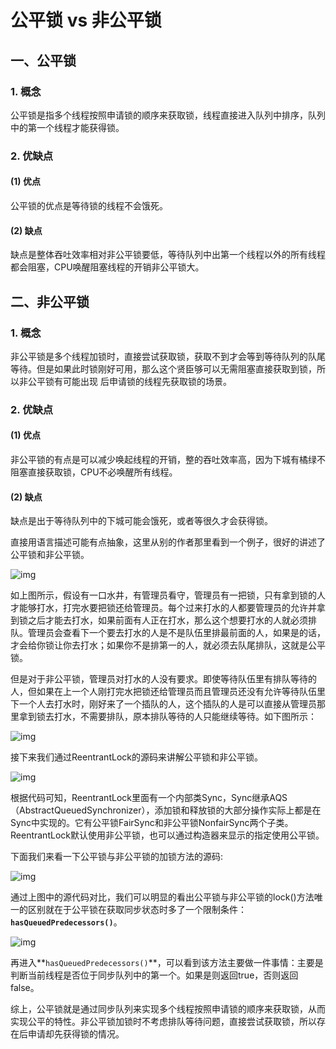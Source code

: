# 公平锁 vs 非公平锁

## 一、公平锁

### 1. 概念

公平锁是指多个线程按照申请锁的顺序来获取锁，线程直接进入队列中排序，队列中的第一个线程才能获得锁。

### 2. 优缺点

#### (1) 优点

公平锁的优点是等待锁的线程不会饿死。

#### (2) 缺点

缺点是整体吞吐效率相对非公平锁要低，等待队列中出第一个线程以外的所有线程都会阻塞，CPU唤醒阻塞线程的开销非公平锁大。

## 二、非公平锁

### 1. 概念

非公平锁是多个线程加锁时，直接尝试获取锁，获取不到才会等到等待队列的队尾等待。但是如果此时锁刚好可用，那么这个贤臣够可以无需阻塞直接获取到锁，所以非公平锁有可能出现 后申请锁的线程先获取锁的场景。

### 2. 优缺点

#### (1) 优点

非公平锁的有点是可以减少唤起线程的开销，整的吞吐效率高，因为下城有橘绿不阻塞直接获取锁，CPU不必唤醒所有线程。

#### (2) 缺点

缺点是出于等待队列中的下城可能会饿死，或者等很久才会获得锁。

直接用语言描述可能有点抽象，这里从别的作者那里看到一个例子，很好的讲述了公平锁和非公平锁。

![img](https://img-blog.csdnimg.cn/20181122104146557.png?x-oss-process=image/watermark,type_ZmFuZ3poZW5naGVpdGk,shadow_10,text_aHR0cHM6Ly9ibG9nLmNzZG4ubmV0L2F4aWFvYm9nZQ==,size_16,color_FFFFFF,t_70)

如上图所示，假设有一口水井，有管理员看守，管理员有一把锁，只有拿到锁的人才能够打水，打完水要把锁还给管理员。每个过来打水的人都要管理员的允许并拿到锁之后才能去打水，如果前面有人正在打水，那么这个想要打水的人就必须排队。管理员会查看下一个要去打水的人是不是队伍里排最前面的人，如果是的话，才会给你锁让你去打水；如果你不是排第一的人，就必须去队尾排队，这就是公平锁。

但是对于非公平锁，管理员对打水的人没有要求。即使等待队伍里有排队等待的人，但如果在上一个人刚打完水把锁还给管理员而且管理员还没有允许等待队伍里下一个人去打水时，刚好来了一个插队的人，这个插队的人是可以直接从管理员那里拿到锁去打水，不需要排队，原本排队等待的人只能继续等待。如下图所示：

![img](https://img-blog.csdnimg.cn/2018112210420869.png?x-oss-process=image/watermark,type_ZmFuZ3poZW5naGVpdGk,shadow_10,text_aHR0cHM6Ly9ibG9nLmNzZG4ubmV0L2F4aWFvYm9nZQ==,size_16,color_FFFFFF,t_70)

接下来我们通过ReentrantLock的源码来讲解公平锁和非公平锁。

![img](https://img-blog.csdnimg.cn/20181122104221314.png?x-oss-process=image/watermark,type_ZmFuZ3poZW5naGVpdGk,shadow_10,text_aHR0cHM6Ly9ibG9nLmNzZG4ubmV0L2F4aWFvYm9nZQ==,size_16,color_FFFFFF,t_70)

根据代码可知，ReentrantLock里面有一个内部类Sync，Sync继承AQS（AbstractQueuedSynchronizer），添加锁和释放锁的大部分操作实际上都是在Sync中实现的。它有公平锁FairSync和非公平锁NonfairSync两个子类。ReentrantLock默认使用非公平锁，也可以通过构造器来显示的指定使用公平锁。

下面我们来看一下公平锁与非公平锁的加锁方法的源码: 

![img](https://img-blog.csdnimg.cn/20181122104235664.png?x-oss-process=image/watermark,type_ZmFuZ3poZW5naGVpdGk,shadow_10,text_aHR0cHM6Ly9ibG9nLmNzZG4ubmV0L2F4aWFvYm9nZQ==,size_16,color_FFFFFF,t_70)

通过上图中的源代码对比，我们可以明显的看出公平锁与非公平锁的lock()方法唯一的区别就在于公平锁在获取同步状态时多了一个限制条件：**`hasQueuedPredecessors()`**。 

![img](https://img-blog.csdnimg.cn/20181122104316520.png?x-oss-process=image/watermark,type_ZmFuZ3poZW5naGVpdGk,shadow_10,text_aHR0cHM6Ly9ibG9nLmNzZG4ubmV0L2F4aWFvYm9nZQ==,size_16,color_FFFFFF,t_70)

再进入**`hasQueuedPredecessors()`**，可以看到该方法主要做一件事情：主要是判断当前线程是否位于同步队列中的第一个。如果是则返回true，否则返回false。

综上，公平锁就是通过同步队列来实现多个线程按照申请锁的顺序来获取锁，从而实现公平的特性。非公平锁加锁时不考虑排队等待问题，直接尝试获取锁，所以存在后申请却先获得锁的情况。

